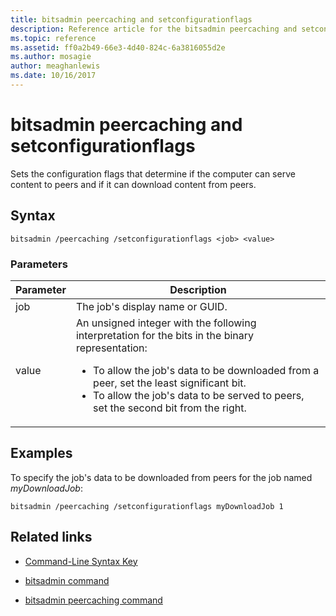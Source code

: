 ```yaml
---
title: bitsadmin peercaching and setconfigurationflags
description: Reference article for the bitsadmin peercaching and setconfigurationflags command, which sets the configuration flags that determine if the computer can serve content to peers and if it can download content from peers.
ms.topic: reference
ms.assetid: ff0a2b49-66e3-4d40-824c-6a3816055d2e
ms.author: mosagie
author: meaghanlewis
ms.date: 10/16/2017
---
```


# bitsadmin peercaching and setconfigurationflags

Sets the configuration flags that determine if the computer can serve content to peers and if it can download content from peers.

## Syntax

```
bitsadmin /peercaching /setconfigurationflags <job> <value>
```

### Parameters

| Parameter | Description |
| -------------- | -------------- |
| job | The job's display name or GUID. |
| value | An unsigned integer with the following interpretation for the bits in the binary representation:<ul><li>To allow the job's data to be downloaded from a peer, set the least significant bit.</li><li>To allow the job's data to be served to peers, set the second bit from the right.</li></ul>|

## Examples

To specify the job's data to be downloaded from peers for the job named *myDownloadJob*:

```
bitsadmin /peercaching /setconfigurationflags myDownloadJob 1
```

## Related links

- [Command-Line Syntax Key](command-line-syntax-key.md)

- [bitsadmin command](bitsadmin.md)

- [bitsadmin peercaching command](bitsadmin-peercaching.md)
